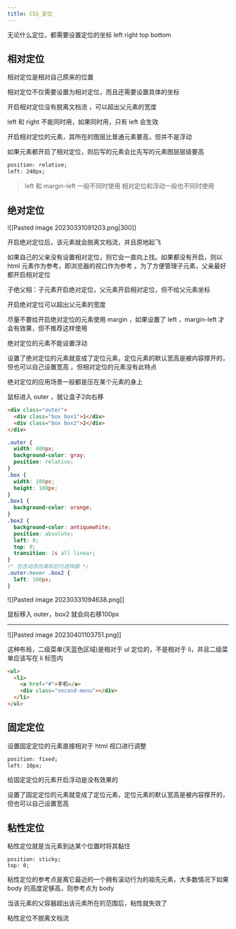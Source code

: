 ```yaml
---
title: CSS_定位
---
```

无论什么定位，都需要设置定位的坐标 left right top bottom

## 相对定位 

相对定位是相对自己原来的位置 

相对定位不仅需要设置为相对定位，而且还需要设置具体的坐标 

开启相对定位没有脱离文档流 ，可以超出父元素的宽度 

left 和 right 不能同时用，如果同时用，只有 left 会生效

开启相对定位的元素，其所在的图层比普通元素要高，但并不是浮动

如果元素都开启了相对定位，则后写的元素会比先写的元素图层层级要高 

```css
position: relative;
left: 240px;
```

> left 和 margin-left 一般不同时使用 
> 相对定位和浮动一般也不同时使用 

## 绝对定位 

![[Pasted image 20230331091203.png|300]]

开启绝对定位后，该元素就会脱离文档流，并且原地起飞 

如果自己的父亲没有设置相对定位，则它会一直向上找。如果都没有开启，则以 html 元素作为参考，即浏览器的视口作为参考 。为了方便管理子元素，父亲最好都开启相对定位

子绝父相：子元素开启绝对定位，父元素开启相对定位，但不给父元素坐标

开启绝对定位可以超出父元素的宽度

尽量不要给开启绝对定位的元素使用 margin ，如果设置了 left ，margin-left 才会有效果，但不推荐这样使用 

绝对定位的元素不能设置浮动 

设置了绝对定位的元素就变成了定位元素，定位元素的默认宽高是被内容撑开的，但也可以自己设置宽高 。但相对定位的元素没有此特点 

绝对定位的应用场景一般都是压在某个元素的身上 

鼠标进入 outer ，就让盒子2向右移

```html
<div class="outer">  
  <div class="box box1">1</div>  
  <div class="box box2">2</div>  
</div>
```

```css
.outer {  
  width: 400px;  
  background-color: gray;  
  position: relative;  
}  
.box {  
  width: 100px;  
  height: 100px;  
}  
.box1 {  
  background-color: orange;  
}  
.box2 {  
  background-color: antiquewhite;  
  position: absolute;  
  left: 0;  
  top: 0;  
  transition: 1s all linear;
}  
/* 包含动态伪类和后代选择器 */
.outer:hover .box2 {  
  left: 100px;  
}
```

![[Pasted image 20230331094638.png]]

鼠标移入 outer，box2 就会向右移100px

---

![[Pasted image 20230401103751.png]]

这种布局，二级菜单(天蓝色区域)是相对于 ul 定位的，不是相对于 li，并且二级菜单应该写在 li 标签内 

```html
<ul>  
  <li>  
    <a href="#">手机</a>  
    <div class="second-menu"></div>  
  </li>  
</ul>
```


## 固定定位 

设置固定定位的元素直接相对于 html 视口进行调整 

```css
position: fixed;
left: 10px;
```


给固定定位的元素开启浮动是没有效果的

设置了固定定位的元素就变成了定位元素，定位元素的默认宽高是被内容撑开的，但也可以自己设置宽高 

## 粘性定位 

粘性定位就是当元素到达某个位置时将其黏住

```
position: sticky;
top: 0;
```

粘性定位的参考点是离它最近的一个拥有滚动行为的祖先元素，大多数情况下如果 body 的高度足够高，则参考点为 body 

当该元素的父容器超出该元素所在的范围后，粘性就失效了

粘性定位不脱离文档流 


